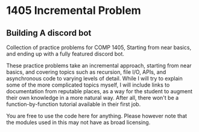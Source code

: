 # 1405 Incremental Problem
## Building A discord bot
Collection of practice problems for COMP 1405, Starting from near basics, and ending up with a fully featured discord bot.


These practice problems take an incremental approach, starting from near basics, and covering topics such as recursion, file I/O, APIs, and asynchronous code to varying levels of detail. While I will try to explain some of the more complicated topics myself, I will include links to documentation from reputable places, as a way for the student to augment their own knowledge in a more natural way. After all, there won't be a function-by-function tutorial available in their first job. 

You are free to use the code here for anything. Please however note that the modules used in this may not have as broad licensing.
